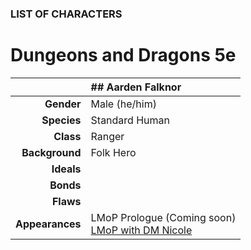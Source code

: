 
### LIST OF CHARACTERS

# Dungeons and Dragons 5e

|  | ## Aarden Falknor |
| ---: | :--- |
| **Gender** | Male (he/him) |
| **Species** | Standard Human |
| **Class** | Ranger |
| **Background** | Folk Hero |
| **Ideals** | |
| **Bonds** | |
| **Flaws** | |
| **Appearances** | LMoP Prologue (Coming soon)<br />[LMoP with DM Nicole](/campaign/2021-lmop-with-dm-nicole) |
